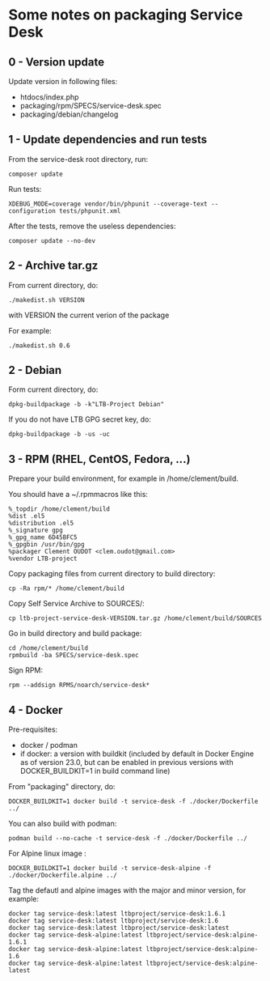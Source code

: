 # Some notes on packaging Service Desk

## 0 - Version update

Update version in following files:

* htdocs/index.php
* packaging/rpm/SPECS/service-desk.spec
* packaging/debian/changelog

## 1 - Update dependencies and run tests

From the service-desk root directory, run:

```
composer update
```

Run tests:

```
XDEBUG_MODE=coverage vendor/bin/phpunit --coverage-text --configuration tests/phpunit.xml
```

After the tests, remove the useless dependencies:

```
composer update --no-dev
```

## 2 - Archive tar.gz

From current directory, do:

```
./makedist.sh VERSION
```

with VERSION the current verion of the package

For example:

```
./makedist.sh 0.6
```


## 2 - Debian

Form current directory, do:

```
dpkg-buildpackage -b -k"LTB-Project Debian"
```

If you do not have LTB GPG secret key, do:

```
dpkg-buildpackage -b -us -uc
```

## 3 - RPM (RHEL, CentOS, Fedora, ...)

Prepare your build environment, for example in /home/clement/build.

You should have a ~/.rpmmacros like this:

```
%_topdir /home/clement/build
%dist .el5
%distribution .el5
%_signature gpg
%_gpg_name 6D45BFC5
%_gpgbin /usr/bin/gpg
%packager Clement OUDOT <clem.oudot@gmail.com>
%vendor LTB-project
```

Copy packaging files from current directory to build directory:

```
cp -Ra rpm/* /home/clement/build
```

Copy Self Service Archive to SOURCES/:

```
cp ltb-project-service-desk-VERSION.tar.gz /home/clement/build/SOURCES
```

Go in build directory and build package:

```
cd /home/clement/build
rpmbuild -ba SPECS/service-desk.spec
```

Sign RPM:

```
rpm --addsign RPMS/noarch/service-desk*
```

## 4 - Docker

Pre-requisites:

* docker / podman
* if docker: a version with buildkit (included by default in Docker Engine
  as of version 23.0, but can be enabled in previous versions with
  DOCKER_BUILDKIT=1 in build command line)

From "packaging" directory, do:

```
DOCKER_BUILDKIT=1 docker build -t service-desk -f ./docker/Dockerfile ../
```

You can also build with podman:

```
podman build --no-cache -t service-desk -f ./docker/Dockerfile ../
```

For Alpine linux image :

```
DOCKER_BUILDKIT=1 docker build -t service-desk-alpine -f ./docker/Dockerfile.alpine ../
```

Tag the defautl and alpine images with the major and minor version, for example:

```
docker tag service-desk:latest ltbproject/service-desk:1.6.1
docker tag service-desk:latest ltbproject/service-desk:1.6
docker tag service-desk:latest ltbproject/service-desk:latest
docker tag service-desk-alpine:latest ltbproject/service-desk:alpine-1.6.1
docker tag service-desk-alpine:latest ltbproject/service-desk:alpine-1.6
docker tag service-desk-alpine:latest ltbproject/service-desk:alpine-latest
```
